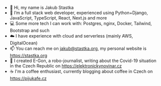- 👋 Hi, my name is Jakub Stastka
- 👀 I’m a full stack web developer, experienced using Python+Django, JavaScript, TypeScript, React, Next.js and more
- 💻 Some more tech I can work with: Postgres, nginx, Docker, Tailwind, Bootstrap and such
- ☁️ I have experience with cloud and serverless (mainly AWS, DigitalOcean)
- 📫 You can reach me on jakub@stastka.org, my personal website is https://stastka.org
- 🤖 I created E-Gon, a robo-journalist, writing about the Covid-19 situation in the Czech Republic on https://elektronickynovinar.cz
- ☕ I'm a coffee enthusiast, currently blogging about coffee in Czech on https://pijukafe.cz
